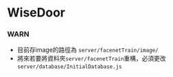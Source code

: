 # WiseDoor

### WARN
- 目前存image的路徑為 `server/facenetTrain/image/`
- 將來若要將資料夾`server/facenetTrain`重構，必須更改 `server/database/InitialDatabase.js`
